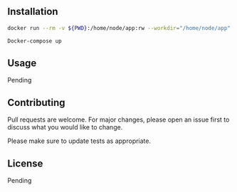 ## Installation

```bash
docker run --rm -v ${PWD}:/home/node/app:rw --workdir="/home/node/app" node:15 chown node -R * 
```
```bash
Docker-compose up
```
## Usage
Pending


## Contributing
Pull requests are welcome. For major changes, please open an issue first to discuss what you would like to change.

Please make sure to update tests as appropriate.

## License
Pending


